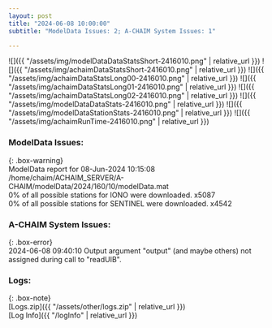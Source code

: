```yaml
---
layout: post
title: "2024-06-08 10:00:00"
subtitle: "ModelData Issues: 2; A-CHAIM System Issues: 1"

---
```


![]({{ "/assets/img/modelDataDataStatsShort-2416010.png" | relative_url }})
![]({{ "/assets/img/achaimDataStatsShort-2416010.png" | relative_url }})
![]({{ "/assets/img/achaimDataStatsLong00-2416010.png" | relative_url }})
![]({{ "/assets/img/achaimDataStatsLong01-2416010.png" | relative_url }})
![]({{ "/assets/img/achaimDataStatsLong02-2416010.png" | relative_url }})
![]({{ "/assets/img/modelDataDataStats-2416010.png" | relative_url }})
![]({{ "/assets/img/modelDataStationStats-2416010.png" | relative_url }})
![]({{ "/assets/img/achaimRunTime-2416010.png" | relative_url }})


### ModelData Issues:  
  
{: .box-warning}  
 ModelData report for 08-Jun-2024 10:15:08   
 /home/chaim/ACHAIM_SERVER/A-CHAIM/modelData/2024/160/10/modelData.mat   
 0% of all possible stations for IONO were downloaded. x5087   
 0% of all possible stations for SENTINEL were downloaded. x4542   
  
### A-CHAIM System Issues:  
  
{: .box-error}  
2024-06-08 09:40:10 Output argument "output" (and maybe others) not assigned during call to "readUIB".  

### Logs:  
  
{: .box-note}  
[Logs.zip]({{ "/assets/other/logs.zip" | relative_url }})  
[Log Info]({{ "/logInfo" | relative_url }})  

